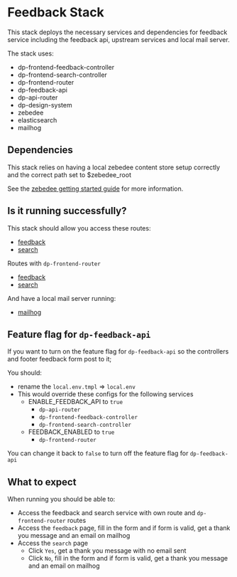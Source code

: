 # Feedback Stack

This stack deploys the necessary services and dependencies for feedback service including the feedback api, upstream services and local mail server.

The stack uses:
- dp-frontend-feedback-controller
- dp-frontend-search-controller
- dp-frontend-router
- dp-feedback-api
- dp-api-router
- dp-design-system
- zebedee
- elasticsearch
- mailhog

## Dependencies

This stack relies on having a local zebedee content store setup correctly and the correct path set to $zebedee_root

See the [zebedee getting started guide](https://github.com/ONSdigital/zebedee#getting-started) for more information.

## Is it running successfully?
This stack should allow you access these routes:
- [feedback](http://localhost:25200/feedback)
- [search](http://localhost:25000/search)

Routes with `dp-frontend-router`
- [feedback](http://localhost:20000/feedback)
- [search](http://localhost:20000/search)

And have a local mail server running:
- [mailhog](http://127.0.0.1:8025/#)

## Feature flag for `dp-feedback-api`
If you want to turn on the feature flag for `dp-feedback-api` so the controllers and footer feedback form post to it;

You should:
- rename the `local.env.tmpl` => `local.env`
- This would override these configs for the following services
    - ENABLE_FEEDBACK_API to `true`
        - `dp-api-router`
        - `dp-frontend-feedback-controller`
        - `dp-frontend-search-controller`
    - FEEDBACK_ENABLED to `true`
        - `dp-frontend-router`

You can change it back to `false` to turn off the feature flag for `dp-feedback-api`

## What to expect
When running you should be able to:
- Access the feedback and search service with own route and `dp-frontend-router` routes
- Access the `feedback` page, fill in the form and if form is valid, get a thank you message and an email on mailhog
- Access the `search` page
    - Click `Yes`, get a thank you message with no email sent
    - Click `No`, fill in the form and if form is valid, get a thank you message and an email on mailhog
